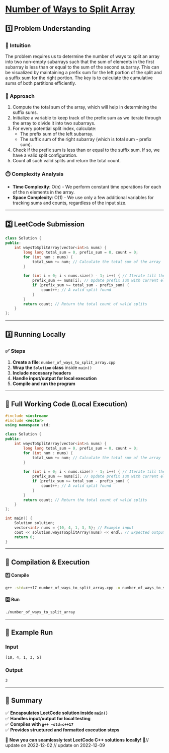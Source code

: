 # **[Number of Ways to Split Array](https://leetcode.com/problems/number-of-ways-to-split-array/description/)**  

## **1️⃣ Problem Understanding**  
### **📌 Intuition**  
The problem requires us to determine the number of ways to split an array into two non-empty subarrays such that the sum of elements in the first subarray is less than or equal to the sum of the second subarray. This can be visualized by maintaining a prefix sum for the left portion of the split and a suffix sum for the right portion. The key is to calculate the cumulative sums of both partitions efficiently.

### **🚀 Approach**  
1. Compute the total sum of the array, which will help in determining the suffix sums.
2. Initialize a variable to keep track of the prefix sum as we iterate through the array to divide it into two subarrays.
3. For every potential split index, calculate:
   - The prefix sum of the left subarray.
   - The suffix sum of the right subarray (which is total sum - prefix sum).
4. Check if the prefix sum is less than or equal to the suffix sum. If so, we have a valid split configuration.
5. Count all such valid splits and return the total count.

### **⏱️ Complexity Analysis**  
- **Time Complexity**: O(n) - We perform constant time operations for each of the n elements in the array.  
- **Space Complexity**: O(1) - We use only a few additional variables for tracking sums and counts, regardless of the input size.  

---  

## **2️⃣ LeetCode Submission**  
```cpp
class Solution {
public:
    int waysToSplitArray(vector<int>& nums) {
        long long total_sum = 0, prefix_sum = 0, count = 0;
        for (int num : nums) {
            total_sum += num; // Calculate the total sum of the array
        }
        
        for (int i = 0; i < nums.size() - 1; i++) { // Iterate till the second last element
            prefix_sum += nums[i]; // Update prefix sum with current element
            if (prefix_sum >= total_sum - prefix_sum) {
                count++; // A valid split found
            }
        }
        return count; // Return the total count of valid splits
    }
};
```  

---  

## **3️⃣ Running Locally**  
### **✅ Steps**  
1. **Create a file**: `number_of_ways_to_split_array.cpp`  
2. **Wrap the `Solution` class** inside `main()`  
3. **Include necessary headers**  
4. **Handle input/output for local execution**  
5. **Compile and run the program**  

---  

## **📝 Full Working Code (Local Execution)**  
```cpp
#include <iostream>
#include <vector>
using namespace std;

class Solution {
public:
    int waysToSplitArray(vector<int>& nums) {
        long long total_sum = 0, prefix_sum = 0, count = 0;
        for (int num : nums) {
            total_sum += num; // Calculate the total sum of the array
        }
        
        for (int i = 0; i < nums.size() - 1; i++) { // Iterate till the second last element
            prefix_sum += nums[i]; // Update prefix sum with current element
            if (prefix_sum >= total_sum - prefix_sum) {
                count++; // A valid split found
            }
        }
        return count; // Return the total count of valid splits
    }
};

int main() {
    Solution solution;
    vector<int> nums = {10, 4, 1, 3, 5}; // Example input
    cout << solution.waysToSplitArray(nums) << endl; // Expected output: 3
    return 0;
}
```  

---  

## **🔧 Compilation & Execution**  
#### **1️⃣ Compile**  
```bash
g++ -std=c++17 number_of_ways_to_split_array.cpp -o number_of_ways_to_split_array
```  

#### **2️⃣ Run**  
```bash
./number_of_ways_to_split_array
```  

---  

## **🎯 Example Run**  
### **Input**  
```
[10, 4, 1, 3, 5]
```  
### **Output**  
```
3
```  

---  

## **📌 Summary**  
✅ **Encapsulates LeetCode solution inside `main()`**  
✅ **Handles input/output for local testing**  
✅ **Compiles with `g++ -std=c++17`**  
✅ **Provides structured and formatted execution steps**  

🚀 **Now you can seamlessly test LeetCode C++ solutions locally!** 🚀// update on 2022-12-02
// update on 2022-12-09
